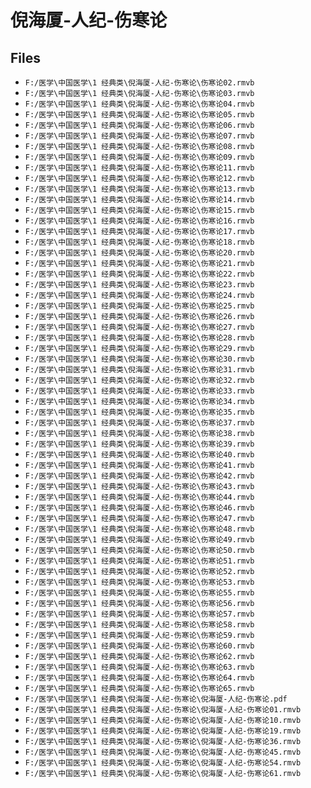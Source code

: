 # 倪海厦-人纪-伤寒论

## Files

- `F:/医学\中国医学\1 经典类\倪海厦-人纪-伤寒论\伤寒论02.rmvb`
- `F:/医学\中国医学\1 经典类\倪海厦-人纪-伤寒论\伤寒论03.rmvb`
- `F:/医学\中国医学\1 经典类\倪海厦-人纪-伤寒论\伤寒论04.rmvb`
- `F:/医学\中国医学\1 经典类\倪海厦-人纪-伤寒论\伤寒论05.rmvb`
- `F:/医学\中国医学\1 经典类\倪海厦-人纪-伤寒论\伤寒论06.rmvb`
- `F:/医学\中国医学\1 经典类\倪海厦-人纪-伤寒论\伤寒论07.rmvb`
- `F:/医学\中国医学\1 经典类\倪海厦-人纪-伤寒论\伤寒论08.rmvb`
- `F:/医学\中国医学\1 经典类\倪海厦-人纪-伤寒论\伤寒论09.rmvb`
- `F:/医学\中国医学\1 经典类\倪海厦-人纪-伤寒论\伤寒论11.rmvb`
- `F:/医学\中国医学\1 经典类\倪海厦-人纪-伤寒论\伤寒论12.rmvb`
- `F:/医学\中国医学\1 经典类\倪海厦-人纪-伤寒论\伤寒论13.rmvb`
- `F:/医学\中国医学\1 经典类\倪海厦-人纪-伤寒论\伤寒论14.rmvb`
- `F:/医学\中国医学\1 经典类\倪海厦-人纪-伤寒论\伤寒论15.rmvb`
- `F:/医学\中国医学\1 经典类\倪海厦-人纪-伤寒论\伤寒论16.rmvb`
- `F:/医学\中国医学\1 经典类\倪海厦-人纪-伤寒论\伤寒论17.rmvb`
- `F:/医学\中国医学\1 经典类\倪海厦-人纪-伤寒论\伤寒论18.rmvb`
- `F:/医学\中国医学\1 经典类\倪海厦-人纪-伤寒论\伤寒论20.rmvb`
- `F:/医学\中国医学\1 经典类\倪海厦-人纪-伤寒论\伤寒论21.rmvb`
- `F:/医学\中国医学\1 经典类\倪海厦-人纪-伤寒论\伤寒论22.rmvb`
- `F:/医学\中国医学\1 经典类\倪海厦-人纪-伤寒论\伤寒论23.rmvb`
- `F:/医学\中国医学\1 经典类\倪海厦-人纪-伤寒论\伤寒论24.rmvb`
- `F:/医学\中国医学\1 经典类\倪海厦-人纪-伤寒论\伤寒论25.rmvb`
- `F:/医学\中国医学\1 经典类\倪海厦-人纪-伤寒论\伤寒论26.rmvb`
- `F:/医学\中国医学\1 经典类\倪海厦-人纪-伤寒论\伤寒论27.rmvb`
- `F:/医学\中国医学\1 经典类\倪海厦-人纪-伤寒论\伤寒论28.rmvb`
- `F:/医学\中国医学\1 经典类\倪海厦-人纪-伤寒论\伤寒论29.rmvb`
- `F:/医学\中国医学\1 经典类\倪海厦-人纪-伤寒论\伤寒论30.rmvb`
- `F:/医学\中国医学\1 经典类\倪海厦-人纪-伤寒论\伤寒论31.rmvb`
- `F:/医学\中国医学\1 经典类\倪海厦-人纪-伤寒论\伤寒论32.rmvb`
- `F:/医学\中国医学\1 经典类\倪海厦-人纪-伤寒论\伤寒论33.rmvb`
- `F:/医学\中国医学\1 经典类\倪海厦-人纪-伤寒论\伤寒论34.rmvb`
- `F:/医学\中国医学\1 经典类\倪海厦-人纪-伤寒论\伤寒论35.rmvb`
- `F:/医学\中国医学\1 经典类\倪海厦-人纪-伤寒论\伤寒论37.rmvb`
- `F:/医学\中国医学\1 经典类\倪海厦-人纪-伤寒论\伤寒论38.rmvb`
- `F:/医学\中国医学\1 经典类\倪海厦-人纪-伤寒论\伤寒论39.rmvb`
- `F:/医学\中国医学\1 经典类\倪海厦-人纪-伤寒论\伤寒论40.rmvb`
- `F:/医学\中国医学\1 经典类\倪海厦-人纪-伤寒论\伤寒论41.rmvb`
- `F:/医学\中国医学\1 经典类\倪海厦-人纪-伤寒论\伤寒论42.rmvb`
- `F:/医学\中国医学\1 经典类\倪海厦-人纪-伤寒论\伤寒论43.rmvb`
- `F:/医学\中国医学\1 经典类\倪海厦-人纪-伤寒论\伤寒论44.rmvb`
- `F:/医学\中国医学\1 经典类\倪海厦-人纪-伤寒论\伤寒论46.rmvb`
- `F:/医学\中国医学\1 经典类\倪海厦-人纪-伤寒论\伤寒论47.rmvb`
- `F:/医学\中国医学\1 经典类\倪海厦-人纪-伤寒论\伤寒论48.rmvb`
- `F:/医学\中国医学\1 经典类\倪海厦-人纪-伤寒论\伤寒论49.rmvb`
- `F:/医学\中国医学\1 经典类\倪海厦-人纪-伤寒论\伤寒论50.rmvb`
- `F:/医学\中国医学\1 经典类\倪海厦-人纪-伤寒论\伤寒论51.rmvb`
- `F:/医学\中国医学\1 经典类\倪海厦-人纪-伤寒论\伤寒论52.rmvb`
- `F:/医学\中国医学\1 经典类\倪海厦-人纪-伤寒论\伤寒论53.rmvb`
- `F:/医学\中国医学\1 经典类\倪海厦-人纪-伤寒论\伤寒论55.rmvb`
- `F:/医学\中国医学\1 经典类\倪海厦-人纪-伤寒论\伤寒论56.rmvb`
- `F:/医学\中国医学\1 经典类\倪海厦-人纪-伤寒论\伤寒论57.rmvb`
- `F:/医学\中国医学\1 经典类\倪海厦-人纪-伤寒论\伤寒论58.rmvb`
- `F:/医学\中国医学\1 经典类\倪海厦-人纪-伤寒论\伤寒论59.rmvb`
- `F:/医学\中国医学\1 经典类\倪海厦-人纪-伤寒论\伤寒论60.rmvb`
- `F:/医学\中国医学\1 经典类\倪海厦-人纪-伤寒论\伤寒论62.rmvb`
- `F:/医学\中国医学\1 经典类\倪海厦-人纪-伤寒论\伤寒论63.rmvb`
- `F:/医学\中国医学\1 经典类\倪海厦-人纪-伤寒论\伤寒论64.rmvb`
- `F:/医学\中国医学\1 经典类\倪海厦-人纪-伤寒论\伤寒论65.rmvb`
- `F:/医学\中国医学\1 经典类\倪海厦-人纪-伤寒论\倪海厦-人纪-伤寒论.pdf`
- `F:/医学\中国医学\1 经典类\倪海厦-人纪-伤寒论\倪海厦-人纪-伤寒论01.rmvb`
- `F:/医学\中国医学\1 经典类\倪海厦-人纪-伤寒论\倪海厦-人纪-伤寒论10.rmvb`
- `F:/医学\中国医学\1 经典类\倪海厦-人纪-伤寒论\倪海厦-人纪-伤寒论19.rmvb`
- `F:/医学\中国医学\1 经典类\倪海厦-人纪-伤寒论\倪海厦-人纪-伤寒论36.rmvb`
- `F:/医学\中国医学\1 经典类\倪海厦-人纪-伤寒论\倪海厦-人纪-伤寒论45.rmvb`
- `F:/医学\中国医学\1 经典类\倪海厦-人纪-伤寒论\倪海厦-人纪-伤寒论54.rmvb`
- `F:/医学\中国医学\1 经典类\倪海厦-人纪-伤寒论\倪海厦-人纪-伤寒论61.rmvb`
